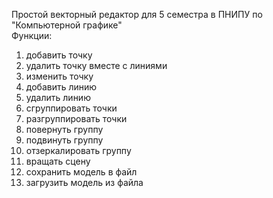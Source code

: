 Простой векторный редактор для 5 семестра в ПНИПУ по "Компьютерной графике"  
Функции:
1. добавить точку
2. удалить точку вместе с линиями
3. изменить точку
4. добавить линию
5. удалить линию
6. сгруппировать точки
7. разгруппировать точки
8. повернуть группу
9. подвинуть группу
10. отзеркалировать группу
11. вращать сцену
12. сохранить модель в файл
13. загрузить модель из файла

